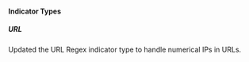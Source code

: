 
#### Indicator Types

##### URL

Updated the URL Regex indicator type to handle numerical IPs in URLs.
